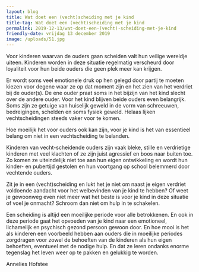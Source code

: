 ```yaml
---
layout: blog
title: Wat doet een (vecht)scheiding met je kind
title-tag: Wat doet een (vecht)scheiding met je kind
permalink: 2019-12-13/wat-doet-een-(vecht)-scheiding-met-je-kind
friendly-date: vrijdag 13 december 2019
image: /uploads/51.jpg
---
```

Voor kinderen waarvan de ouders gaan scheiden valt hun veilige wereldje uiteen. Kinderen worden in deze situatie regelmatig verscheurd door loyaliteit voor hun beide ouders die geen plek meer kan krijgen.

Er wordt soms veel emotionele druk op hen gelegd door partij te moeten kiezen voor degene waar ze op dat moment zijn en het zien van het verdriet bij de ouder(s). De ene ouder praat soms in het bijzijn van het kind slecht over de andere ouder. Voor het kind blijven beide ouders even belangrijk. Soms zijn ze getuige van huiselijk geweld in de vorm van schreeuwen, bedreigingen, schelden en soms fysiek geweld. Helaas lijken vechtscheidingen steeds vaker voor te komen.

Hoe moeilijk het voor ouders ook kan zijn, voor je kind is het van essentieel belang om niet in een vechtscheiding te belanden.

Kinderen van vecht-scheidende ouders zijn vaak bleke, stille en verdrietige kinderen met veel klachten of ze zijn juist agressief en boos naar buiten toe. Zo komen ze uiteindelijk niet toe aan hun eigen ontwikkeling en wordt hun kinder- en pubertijd gestolen en hun voortgang op school belemmerd door vechtende ouders. 

Zit je in een (vecht)scheiding en lukt het je niet om naast je eigen verdriet voldoende aandacht voor het welbevinden van je kind te hebben? Of weet je gewoonweg even niet meer wat het beste is voor je kind in deze situatie of voel je onmacht? Schroom dan niet om hulp in te schakelen.

Een scheiding is altijd een moeilijke periode voor alle betrokkenen. En ook in deze periode gaat het opvoeden van je kind naar een emotioneel, lichamelijk en psychisch gezond persoon gewoon door. En hoe mooi is het als kinderen een voorbeeld hebben aan ouders die in moeilijke periodes zorgdragen voor zowel de behoeften van de kinderen als hun eigen behoeften, eventueel met de nodige hulp. En dat ze leren ondanks enorme tegenslag het leven weer op te pakken en gelukkig te worden.

Annelies Hofstee
